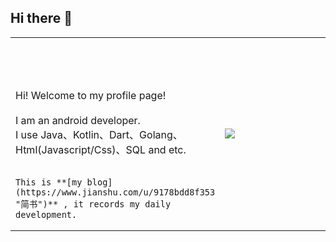 ## Hi there 👋


<table style="border:none;border-collapse:collapse;width:100%;">
<tr style="border:none;">
<td style="border:none;">
<br><br><br><br>
    Hi! Welcome to my profile page! <br><br>
    I am an android developer.<br>
    I use Java、Kotlin、Dart、Golang、Html(Javascript/Css)、SQL and etc. <br> <br>

    This is **[my blog](https://www.jianshu.com/u/9178bdd8f353 "简书")** , it records my daily development.
</td>
<td style="width:500px;border:none;">
<img src="https://5b0988e595225.cdn.sohucs.com/images/20171011/cefc107b8ea84214b3d6a951a14e8d41.jpeg" />
</td>
</tr>
</table>
<br><br>
